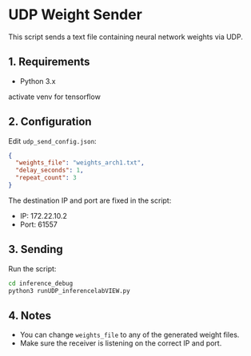 # UDP Weight Sender

This script sends a text file containing neural network weights via UDP.

## 1. Requirements

- Python 3.x

activate venv for tensorflow

## 2. Configuration

Edit `udp_send_config.json`:

```json
{
  "weights_file": "weights_arch1.txt",
  "delay_seconds": 1,
  "repeat_count": 3
}
```

The destination IP and port are fixed in the script:

- IP: 172.22.10.2
- Port: 61557

## 3. Sending

Run the script:

```bash
cd inference_debug
python3 runUDP_inferencelabVIEW.py
```

## 4. Notes

- You can change `weights_file` to any of the generated weight files.
- Make sure the receiver is listening on the correct IP and port.

